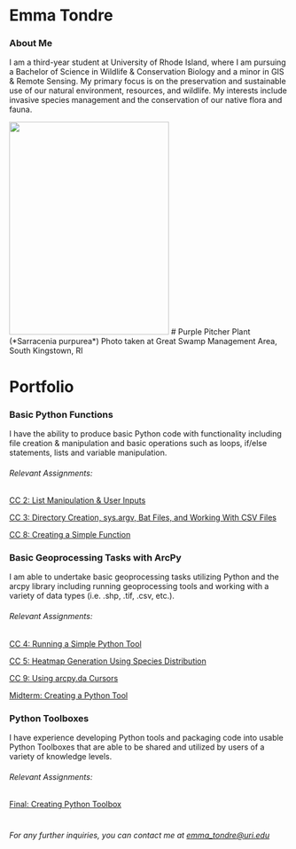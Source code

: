 # **Emma Tondre**


### **About Me**

I am a third-year student at University of Rhode Island, where I am pursuing a Bachelor of Science in Wildlife & Conservation Biology and a minor in GIS & Remote Sensing. My primary focus is on the preservation and sustainable use of our natural environment, resources, and wildlife. My interests include invasive species management and the conservation of our native flora and fauna. 

<img src="https://inaturalist-open-data.s3.amazonaws.com/photos/137079211/large.jpeg" width="288" height="384">
# Purple Pitcher Plant (*Sarracenia purpurea*) Photo taken at Great Swamp Management Area, South Kingstown, RI

# 

# **Portfolio**

### **Basic Python Functions**

I have the ability to produce basic Python code with functionality including file creation & manipulation and basic operations such as loops, if/else statements, lists and variable manipulation. 

###### Relevant Assignments:

[CC 2: List Manipulation & User Inputs](https://github.com/ETondre/NRS_528_Coding_Challenges/tree/main/Coding_Challenge_2)

[CC 3: Directory Creation, sys.argv, Bat Files, and Working With CSV Files](https://github.com/ETondre/NRS_528_Coding_Challenges/tree/main/Coding_Challenge_3)

[CC 8: Creating a Simple Function](https://github.com/ETondre/NRS_528_Coding_Challenges/tree/main/Coding_Challenge_8)


### **Basic Geoprocessing Tasks with ArcPy**

I am able to undertake basic geoprocessing tasks utilizing Python and the arcpy library including running geoprocessing tools and working with a variety of data types (i.e. .shp, .tif, .csv, etc.).

###### Relevant Assignments:

[CC 4: Running a Simple Python Tool](https://github.com/ETondre/NRS_528_Coding_Challenges/tree/main/Coding_Challenge_4)

[CC 5: Heatmap Generation Using Species Distribution](https://github.com/ETondre/NRS_528_Coding_Challenges/tree/main/Coding_Challenge_5)

[CC 9: Using arcpy.da Cursors](https://github.com/ETondre/NRS_528_Coding_Challenges/tree/main/Coding_Challenge_9)

[Midterm: Creating a Python Tool](https://github.com/ETondre/NRS_528_Coding_Challenges/tree/main/Midterm_Tool_Challenge)


### **Python Toolboxes**

I have experience developing Python tools and packaging code into usable Python Toolboxes that are able to be shared and utilized by users of a variety of knowledge levels. 

###### Relevant Assignments:

[Final: Creating Python Toolbox](https://github.com/ETondre/NRS_528_Coding_Challenges/tree/main/Final_Toolbox)

#


###### For any further inquiries, you can contact me at emma_tondre@uri.edu

